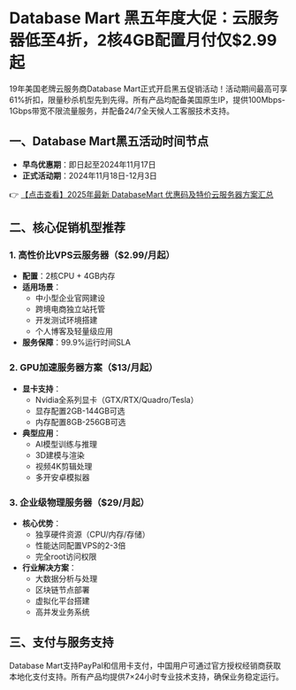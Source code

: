 # Database Mart 黑五年度大促：云服务器低至4折，2核4GB配置月付仅$2.99起

19年美国老牌云服务商Database Mart正式开启黑五促销活动！活动期间最高可享61%折扣，限量秒杀机型先到先得。所有产品均配备美国原生IP，提供100Mbps-1Gbps带宽不限流量服务，并配备24/7全天候人工客服技术支持。

## 一、Database Mart黑五活动时间节点
- **早鸟优惠期**：即日起至2024年11月17日
- **正式活动期**：2024年11月18日-12月3日

👉 [【点击查看】2025年最新 DatabaseMart 优惠码及特价云服务器方案汇总](https://bit.ly/DatabaseMart)

## 二、核心促销机型推荐

### 1. 高性价比VPS云服务器（$2.99/月起）
- **配置**：2核CPU + 4GB内存
- **适用场景**：
  - 中小型企业官网建设
  - 跨境电商独立站托管
  - 开发测试环境搭建
  - 个人博客及轻量级应用
- **服务保障**：99.9%运行时间SLA

### 2. GPU加速服务器方案（$13/月起）
- **显卡支持**：
  - Nvidia全系列显卡（GTX/RTX/Quadro/Tesla）
  - 显存配置2GB-144GB可选
  - 内存配置8GB-256GB可选
- **典型应用**：
  - AI模型训练与推理
  - 3D建模与渲染
  - 视频4K剪辑处理
  - 多开安卓模拟器

### 3. 企业级物理服务器（$29/月起）
- **核心优势**：
  - 独享硬件资源（CPU/内存/存储）
  - 性能达同配置VPS的2-3倍
  - 完全root访问权限
- **行业解决方案**：
  - 大数据分析与处理
  - 区块链节点部署
  - 虚拟化平台搭建
  - 高并发业务系统

## 三、支付与服务支持
Database Mart支持PayPal和信用卡支付，中国用户可通过官方授权经销商获取本地化支付支持。所有产品均提供7×24小时专业技术支持，确保业务稳定运行。